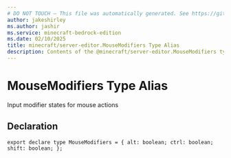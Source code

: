 ```yaml
---
# DO NOT TOUCH — This file was automatically generated. See https://github.com/mojang/minecraftapidocsgenerator to modify descriptions, examples, etc.
author: jakeshirley
ms.author: jashir
ms.service: minecraft-bedrock-edition
ms.date: 02/10/2025
title: minecraft/server-editor.MouseModifiers Type Alias
description: Contents of the @minecraft/server-editor.MouseModifiers type alias.
---
```

# MouseModifiers Type Alias

Input modifier states for mouse actions

## Declaration
`export declare type MouseModifiers = {
    alt: boolean;
    ctrl: boolean;
    shift: boolean;
};`
